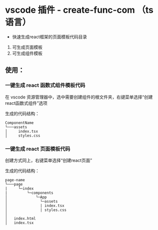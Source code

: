# vscode 插件 - create-func-com （ts 语言）
 - 快速生成react框架的页面模板代码目录
  1. 可生成页面模板
  2. 可生成组件模板

## 使用：
### 一键生成 react 函数式组件模板代码

在 vscode 资源管理器中，选中需要创建组件的根文件夹，右键菜单选择“创建react函数式组件”选项

生成的代码结构：

```
ComponentName
└───assets
│     index.tsx
│     styles.css
```

### 一键生成 react 页面模板代码

创建方式同上，右键菜单选择“创建react页面”

生成的代码结构：

```
page-name
└───page
|     └─index
|         └─components
│             └─App
│               └─assets
│               | index.tsx
│               | styles.css
│
│   index.html
│   index.tsx
```
